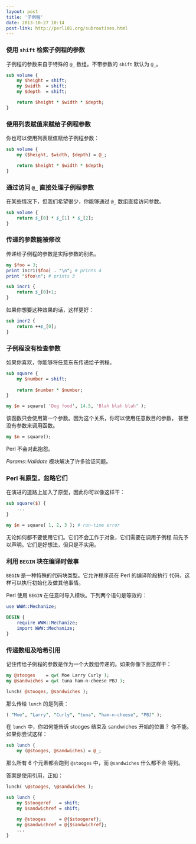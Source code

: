 ```yaml
---
layout: post
title: '子例程'
date: 2013-10-27 10:14
post-link: http://perl101.org/subroutines.html
---
```


### 使用 `shift` 检索子例程的参数

子例程的参数来自于特殊的 `@_` 数组。不带参数的 `shift` 默认为 `@_`。

```perl
sub volume {
    my $height = shift;
    my $width  = shift;
    my $depth  = shift;

    return $height * $width * $depth;
}
```

### 使用列表赋值来赋给子例程参数

你也可以使用列表赋值赋给子例程参数：

```perl
sub volume {
    my ($height, $width, $depth) = @_;

    return $height * $width * $depth;
}
```

### 通过访问 `@_` 直接处理子例程参数

在某些情况下，但我们希望很少，你能够通过 `@_` 数组直接访问参数。

```perl
sub volume {
    return $_[0] * $_[1] * $_[2];
}
```

### 传递的参数能被修改

传递给子例程的参数是实际参数的别名。

```perl
my $foo = 3;
print incr1($foo) . "\n"; # prints 4
print "$foo\n"; # prints 3

sub incr1 {
    return $_[0]+1;
}
```

如果你想要这种效果的话，这样更好：

```perl
sub incr2 {
    return ++$_[0];
}
```

### 子例程没有检查参数

如果你喜欢，你能够将任意东东传递给子例程。

```perl
sub square {
    my $number = shift;
            
    return $number * $number;
}

my $n = square( 'Dog food', 14.5, 'Blah blah blah' );
```

该函数只会使用第一个参数。因为这个关系，你可以使用任意数目的参数，
甚至没有参数来调用函数。

```perl
my $n = square();
```

Perl 不会对此抱怨。

*Params::Validate* 模块解决了许多验证问题。

### Perl 有原型，忽略它们

在演进的道路上加入了原型，因此你可以像这样干：

```perl
sub square($) {
    ...
}

my $n = square( 1, 2, 3 ); # run-time error
```

无论如何都不要使用它们。它们不会工作于对象，它们需要在调用子例程
前先予以声明。它们是好想法，但只是不实用。

### 利用 `BEGIN` 块在编译时做事

`BEGIN` 是一种特殊的代码块类型。它允许程序员在 Perl 的编译阶段执行
代码，这样可以执行初始化及做其他事情。

Perl 使用 `BEGIN` 在任意时导入模块。下列两个语句是等效的：

```perl
use WWW::Mechanize;

BEGIN {
    require WWW::Mechanize;
    import WWW::Mechanize;
}
```

### 传递数组及哈希引用

记住传给子例程的参数是作为一个大数组传递的。如果你像下面这样干：

```perl
my @stooges    = qw( Moe Larry Curly );
my @sandwiches = qw( tuna ham-n-cheese PBJ );

lunch( @stooges, @sandwiches );
```

那么传给 `lunch` 的是列表：

```perl
( "Moe", "Larry", "Curly", "tuna", "ham-n-cheese", "PBJ" );
```

在 `lunch` 中，你如何能告诉 stooges 结束及 sandwiches 开始的位置？
你不能。如果你尝试这样：

```perl
sub lunch {
    my (@stooges, @sandwiches) = @_;
```

那么所有 6 个元素都会跑到 `@stooges` 中，而 `@sandwiches` 什么都不会
得到。

答案是使用引用，正如：

```perl
lunch( \@stooges, \@sandwiches );

sub lunch {
    my $stoogeref   = shift;
    my $sandwichref = shift;

    my @stooges     = @{$stoogeref};
    my @sandwichref = @{$sandwichref};
    ...
}
```
